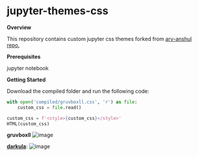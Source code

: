 # jupyter-themes-css

**Overview**

This repository contains custom jupyter css themes forked from
[arv-anshul repo.](https://github.com/arv-anshul/modified-jupyterthemes)

**Prerequisites**

jupyter notebook

**Getting Started**

Download the compiled folder and run the following code:
```python from IPython.display import HTML
with open('compiled/gruvboxll.css', 'r') as file:
    custom_css = file.read()

custom_css = f'<style>{custom_css}</style>'
HTML(custom_css)
```

**gruvboxll**
![image](https://user-images.githubusercontent.com/71666496/214673506-6c477476-d7d3-4044-82fa-ae2dae4f9e9c.png)


[**darkula**](https://github.com/asvrvs/jupyter-darkula-theme):
![image](https://user-images.githubusercontent.com/71666496/214675618-ee63e92d-cb13-4394-8c0e-0cd2916435fb.png)
